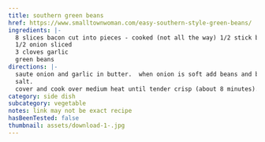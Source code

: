 ```yaml
---
title: southern green beans
href: https://www.smalltownwoman.com/easy-southern-style-green-beans/
ingredients: |-
  8 slices bacon cut into pieces - cooked (not all the way) 1/2 stick butter
  1/2 onion sliced
  3 cloves garlic
  green beans
directions: |-
  saute onion and garlic in butter.  when onion is soft add beans and bacon. 
  salt. 
  cover and cook over medium heat until tender crisp (about 8 minutes).
category: side dish
subcategory: vegetable
notes: link may not be exact recipe
hasBeenTested: false
thumbnail: assets/download-1-.jpg
---
```

